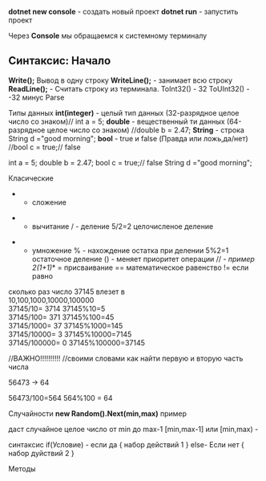 **dotnet new console** - создать новый проект
**dotnet run** - запустить проект

Через **Console** мы обращаемся к системному терминалу


## Синтаксис: Начало ##
**Write();** Вывод в одну строку
**WriteLine();** - занимает всю строку
**ReadLine();** - Считать строку из терминала.
ToInt32() - 32
ToUInt32() - -32 минус
Parse

Типы данных
**int(integer)** - целый тип данных (32-разрядное целое число со знаком)// int a = 5;
**double** - вещественный ти данных (64-разрядное целое число со знаком) //double b = 2.47;
**String** - строка String d ="good morning";
**bool** - true и false (Правда или ложь,да/нет) //bool c = true;// false

int a = 5;
double b = 2.47;
bool c = true;// false
String d ="good morning";


Класические
+ - сложение
- - вычитание
/ - деление 5/2=2 целочисленое деление
* - умножение
% - нахождение остатка при делении 5%2=1 остаточное деление
() - меняет приоритет операции // - **пример 2*(1+1)**
= присваивание
== математическое равенство
!= если равно

сколько раз число 37145 влезет в                                                           
10,100,1000,10000,100000                                            
37145/10= 3714                                                   37145%10=5  
37145/100= 371                                                   37145%100=45  
37145/1000= 37                                                   37145%1000=145   
37145/10000= 3                                                   37145%10000=7145   
37145/100000= 0                                                  37145%100000=37145   

//ВАЖНО!!!!!!!!!!
//своими словами как найти первую и вторую часть числа

56473 -> 64

56473/100=564
564%100 = 64






Случайности
**new Random().Next(min,max)** пример

даст случайное целое число от min до max-1 [min,max-1] или [min,max) - 

синтакcис
if(Условие) - если да
{
    набор действий 1
}
else- Если нет
{
    набор дуйствий 2
}





Методы
